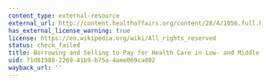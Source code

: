 ```yaml
---
content_type: external-resource
external_url: http://content.healthaffairs.org/content/28/4/1056.full.html
has_external_license_warning: true
license: https://en.wikipedia.org/wiki/All_rights_reserved
status: check_failed
title: Borrowing and Selling to Pay for Health Care in Low- and Middle-income Countries.
uid: 71d81988-2269-41b9-b75a-4aee069cad02
wayback_url: ''
---
```

